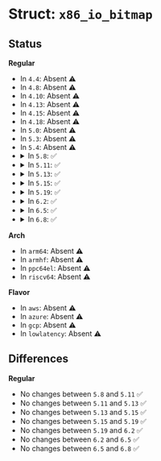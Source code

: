 # Struct: <code>x86_io_bitmap</code>

## Status
<b>Regular</b>
<ul>
<li>
In <code>4.4</code>: Absent ⚠️
</li>
<li>
In <code>4.8</code>: Absent ⚠️
</li>
<li>
In <code>4.10</code>: Absent ⚠️
</li>
<li>
In <code>4.13</code>: Absent ⚠️
</li>
<li>
In <code>4.15</code>: Absent ⚠️
</li>
<li>
In <code>4.18</code>: Absent ⚠️
</li>
<li>
In <code>5.0</code>: Absent ⚠️
</li>
<li>
In <code>5.3</code>: Absent ⚠️
</li>
<li>
In <code>5.4</code>: Absent ⚠️
</li>
<li>
<details>
<summary>In <code>5.8</code>: ✅</summary>

```c
struct x86_io_bitmap {
    u64 prev_sequence;
    unsigned int prev_max;
    long unsigned int bitmap[1025];
    long unsigned int mapall[1025];
};
```
</details>
</li>
<li>
<details>
<summary>In <code>5.11</code>: ✅</summary>

```c
struct x86_io_bitmap {
    u64 prev_sequence;
    unsigned int prev_max;
    long unsigned int bitmap[1025];
    long unsigned int mapall[1025];
};
```
</details>
</li>
<li>
<details>
<summary>In <code>5.13</code>: ✅</summary>

```c
struct x86_io_bitmap {
    u64 prev_sequence;
    unsigned int prev_max;
    long unsigned int bitmap[1025];
    long unsigned int mapall[1025];
};
```
</details>
</li>
<li>
<details>
<summary>In <code>5.15</code>: ✅</summary>

```c
struct x86_io_bitmap {
    u64 prev_sequence;
    unsigned int prev_max;
    long unsigned int bitmap[1025];
    long unsigned int mapall[1025];
};
```
</details>
</li>
<li>
<details>
<summary>In <code>5.19</code>: ✅</summary>

```c
struct x86_io_bitmap {
    u64 prev_sequence;
    unsigned int prev_max;
    long unsigned int bitmap[1025];
    long unsigned int mapall[1025];
};
```
</details>
</li>
<li>
<details>
<summary>In <code>6.2</code>: ✅</summary>

```c
struct x86_io_bitmap {
    u64 prev_sequence;
    unsigned int prev_max;
    long unsigned int bitmap[1025];
    long unsigned int mapall[1025];
};
```
</details>
</li>
<li>
<details>
<summary>In <code>6.5</code>: ✅</summary>

```c
struct x86_io_bitmap {
    u64 prev_sequence;
    unsigned int prev_max;
    long unsigned int bitmap[1025];
    long unsigned int mapall[1025];
};
```
</details>
</li>
<li>
<details>
<summary>In <code>6.8</code>: ✅</summary>

```c
struct x86_io_bitmap {
    u64 prev_sequence;
    unsigned int prev_max;
    long unsigned int bitmap[1025];
    long unsigned int mapall[1025];
};
```
</details>
</li>
</ul>
<b>Arch</b>
<ul>
<li>
In <code>arm64</code>: Absent ⚠️
</li>
<li>
In <code>armhf</code>: Absent ⚠️
</li>
<li>
In <code>ppc64el</code>: Absent ⚠️
</li>
<li>
In <code>riscv64</code>: Absent ⚠️
</li>
</ul>
<b>Flavor</b>
<ul>
<li>
In <code>aws</code>: Absent ⚠️
</li>
<li>
In <code>azure</code>: Absent ⚠️
</li>
<li>
In <code>gcp</code>: Absent ⚠️
</li>
<li>
In <code>lowlatency</code>: Absent ⚠️
</li>
</ul>

## Differences
<b>Regular</b>
<ul>
<li>
No changes between <code>5.8</code> and <code>5.11</code> ✅
</li>
<li>
No changes between <code>5.11</code> and <code>5.13</code> ✅
</li>
<li>
No changes between <code>5.13</code> and <code>5.15</code> ✅
</li>
<li>
No changes between <code>5.15</code> and <code>5.19</code> ✅
</li>
<li>
No changes between <code>5.19</code> and <code>6.2</code> ✅
</li>
<li>
No changes between <code>6.2</code> and <code>6.5</code> ✅
</li>
<li>
No changes between <code>6.5</code> and <code>6.8</code> ✅
</li>
</ul>
